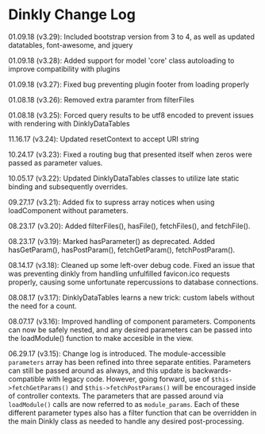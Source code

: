 Dinkly Change Log
=================

01.09.18 (v3.29): Included bootstrap version from 3 to 4, as well as updated datatables, font-awesome, and jquery

01.09.18 (v3.28): Added support for model 'core' class autoloading to improve compatibility with plugins

01.09.18 (v3.27): Fixed bug preventing plugin footer from loading properly

01.08.18 (v3.26): Removed extra paramter from filterFiles

01.08.18 (v3.25): Forced query results to be utf8 encoded to prevent issues with rendering with DinklyDataTables

11.16.17 (v3.24): Updated resetContext to accept URI string

10.24.17 (v3.23): Fixed a routing bug that presented itself when zeros were passed as parameter values.

10.05.17 (v3.22): Updated DinklyDataTables classes to utilize late static binding and subsequently overrides.

09.27.17 (v3.21): Added fix to supress array notices when using loadComponent without parameters.

08.23.17 (v3.20): Added filterFiles(), hasFile(), fetchFiles(), and fetchFile(). 

08.23.17 (v3.19): Marked hasParameter() as deprecated. Added hasGetParam(), hasPostParam(), fetchGetParam(), fetchPostParam().

08.14.17 (v3.18): Cleaned up some left-over debug code. Fixed an issue that was preventing dinkly from handling unfulfilled favicon.ico requests properly, causing some unfortunate repercussions to database connections.

08.08.17 (v3.17): DinklyDataTables learns a new trick: custom labels without the need for a count.

08.07.17 (v3.16): Improved handling of component parameters. Components can now be safely nested, and any desired parameters can be passed into the loadModule() function to make accesible in the view.

06.29.17 (v3.15): Change log is introduced. The module-accessible `parameters` array has been refined into three separate entities. Parameters can still be passed around as always, and this update is backwards-compatible with legacy code. However, going forward, use of `$this->fetchGetParams()` and `$this->fetchPostParams()` will be encouraged inside of controller contexts. The parameters that are passed around via `loadModule()` calls are now referred to as `module_params`. Each of these different parameter types also has a filter function that can be overridden in the main Dinkly class as needed to handle any desired post-processing.